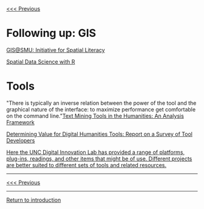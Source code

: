 [<<< Previous](geodata.md)

# Following up: GIS

[GIS@SMU: Initiative for Spatial Literacy](https://www.smu.edu/Libraries/fondren/services/gis)

[Spatial Data Science with R](https://www.rspatial.org/)

# Tools
"There is typically an inverse relation between the power of the tool and the graphical nature of the interface: to maximize performance get comfortable on the command line."[Text Mining Tools in the Humanities: An Analysis Framework](http://journalofdigitalhumanities.org/2-3/text-mining-tools-in-the-humanities-an-analysis-framework/)  

[Determining Value for Digital Humanities Tools: Report on a Survey of Tool Developers](http://digitalhumanities.org/dhq/vol/4/2/000083/000083.html)

[Here the UNC Digital Innovation Lab has provided a range of platforms, plug-ins, readings, and other items that might be of use. Different projects are better suited to different sets of tools and related resources.](https://cdh.unc.edu/resources/tools/)

-----
[<<< Previous](geodata.md)

-----
[Return to introduction](https://github.com/SouthernMethodistUniversity/tools)
  
